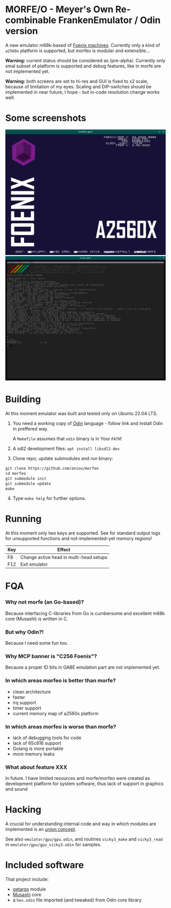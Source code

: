 # MORFE/O - Meyer's Own Re-combinable FrankenEmulator / Odin version

A new emulator m68k-based of [Foenix machines](https://c256foenix.com/).
Currently only a kind of ``a2560x`` platform is supported, but morfeo
is modular and extensible...

**Warning:** current status should be considered as /pre-alpha/. Currently
only smal subset of platform is supported and debug features, like in morfe
are not implemented yet.

**Warning:** both screens are set to hi-res and GUI is fixed to x2 scale,
because of limitation of my eyes. Scaling and DIP-switches should be 
implemented in near future, I hope - but in-code resolution change works
well.

# Some screenshots

![splash screen](doc/morfeo-1.png)
![running system](doc/morfeo-2.png)

# Building

At this moment emulator was built and tested only on Ubuntu 22.04 LTS.

1. You need a working copy of [Odin](https://odin-lang.org/docs/install/)
   language - follow link and install Odin in preffered way.

   A ``Makefile`` assumes that ``odin`` binary is in Your ``PATH``!

2. A sdl2 development files: ``apt install libsdl2-dev``

3. Clone repo, update submodules and run binary:

```shell
git clone https://github.com/aniou/morfeo
cd morfeo
git submodule init
git submodule update
make
```

4. Type ``make help`` for further options.

# Running

At this moment only two keys are supported. See for standard output logs
for unsupported functions and not-implemented-yet memory regions!

|Key     |Effect
---------|---------------------------
F8       |Change active head in multi-head setups
F12      |Exit emulator

# FQA

### Why not morfe (an Go-based)?

Because interfacing C-libraries from Go is cumbersome and excellent m68k
core (Musashi) is written in C.

### But why Odin?!

Because I need some fun too.

### Why MCP banner is "C256 Foenix"?

Because a proper ID bits in GABE emulation part are not implemented yet.

### In which areas morfeo is better than morfe?

* clean architecture
* faster
* irq support
* timer support
* current memory map of a2560x platform

### In which areas morfeo is worse than morfe?

* lack of debugging tools for code
* lack of 65c816 support
* Golang is more portable 
* more memory leaks

### What about feature XXX

In future. I have limited resources and morfe/morfeo were created as
development platform for system software, thus lack of support in 
graphics and sound

# Hacking

A crucial for understanding internal code and way in which modules
are implemented is an [union concept](https://github.com/odin-lang/Odin/blob/master/examples/demo/demo.odin#L577).

See also ``emulator/gpu/gpu.odin``, and routines ``vicky3_make`` 
and ``vicky3_read`` in ``emulator/gpu/gpu_vicky3.odin`` for samples.

# Included software

That project include:

* [getargs](https://github.com/jasonKercher/getargs) module
* [Musashi](https://github.com/kstenerud/Musashi) core
* a ``hex.odin`` file imported (and tweaked) from Odin core library 

